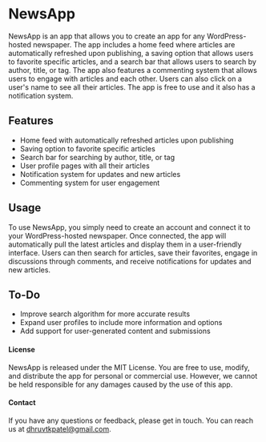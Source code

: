# NewsApp
NewsApp is an app that allows you to create an app for any WordPress-hosted newspaper. The app includes a home feed where articles are automatically refreshed upon publishing, a saving option that allows users to favorite specific articles, and a search bar that allows users to search by author, title, or tag. The app also features a commenting system that allows users to engage with articles and each other. Users can also click on a user's name to see all their articles. The app is free to use and it also has a notification system.

## Features
- Home feed with automatically refreshed articles upon publishing
- Saving option to favorite specific articles
- Search bar for searching by author, title, or tag
- User profile pages with all their articles
- Notification system for updates and new articles
- Commenting system for user engagement

## Usage
To use NewsApp, you simply need to create an account and connect it to your WordPress-hosted newspaper. Once connected, the app will automatically pull the latest articles and display them in a user-friendly interface. Users can then search for articles, save their favorites, engage in discussions through comments, and receive notifications for updates and new articles.

## To-Do
- Improve search algorithm for more accurate results
- Expand user profiles to include more information and options
- Add support for user-generated content and submissions

#### License
NewsApp is released under the MIT License. You are free to use, modify, and distribute the app for personal or commercial use. However, we cannot be held responsible for any damages caused by the use of this app.

#### Contact
If you have any questions or feedback, please get in touch. You can reach us at dhruvtkpatel@gmail.com.
